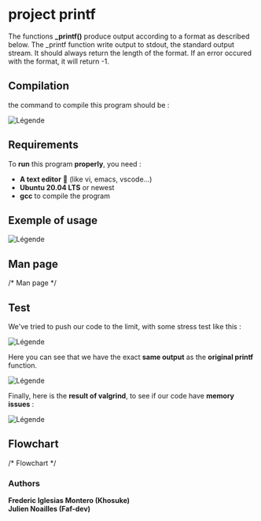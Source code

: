 # project printf

The functions **_printf()** produce output according to a format as described below. The _printf function write output to stdout, the standard output stream. It should always return the length of the format. If an error occured with the format, it will return -1.

## Compilation

the command to compile this program should be :

![Légende](https://i.ibb.co/4ZLLmcj/compilation-command.png)

## Requirements

To **run** this program **properly**, you need : 
* **A text editor** 🤡 (like vi, emacs, vscode...) 
* **Ubuntu 20.04 LTS** or newest 
* **gcc** to compile the program

## Exemple of usage

![Légende](https://i.ibb.co/sjR1nZL/example-of-usage.png)

## Man page

/* Man page */

## Test 

We've tried to push our code to the limit, with some stress test like this :  

![Légende](https://i.ibb.co/LPz7Wtf/test-c.png)

Here you can see that we have the exact **same output** as the **original printf** function.  

![Légende](https://i.ibb.co/YbB8nr7/output-test.png)  
  
  Finally, here is the **result of valgrind**, to see if our code have **memory issues** :
  
![Légende](https://i.ibb.co/HHZLLKw/valgrind.png)

## Flowchart
/* Flowchart */

### Authors

**Frederic Iglesias Montero (Khosuke)**  
**Julien Noailles (Faf-dev)**

